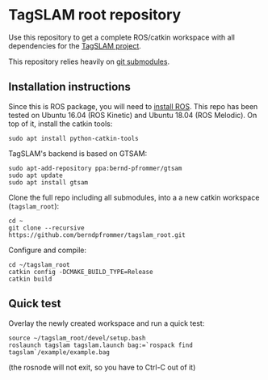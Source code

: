 # TagSLAM root repository

Use this repository to get a complete ROS/catkin workspace with all
dependencies for the [TagSLAM project](https://berndpfrommer.github.io/tagslam_web).

This repository relies heavily on [git submodules](https:www.vogella.com/tutorials/GitSubmodules/article.html).

## Installation instructions

Since this is ROS package, you will need
to [install ROS](http://wiki.ros.org/Installation/Ubuntu). This repo
has been tested on Ubuntu 16.04 (ROS Kinetic) and Ubuntu 18.04 (ROS
Melodic). On top of it, install the catkin tools:

    sudo apt install python-catkin-tools

TagSLAM's backend is based on GTSAM:

    sudo apt-add-repository ppa:bernd-pfrommer/gtsam
    sudo apt update
    sudo apt install gtsam

Clone the full repo including all submodules, into a a new catkin
workspace (``tagslam_root``):

	cd ~
    git clone --recursive https://github.com/berndpfrommer/tagslam_root.git

Configure and compile:

    cd ~/tagslam_root
    catkin config -DCMAKE_BUILD_TYPE=Release
    catkin build

## Quick test

Overlay the newly created workspace and run a quick test:

    source ~/tagslam_root/devel/setup.bash
    roslaunch tagslam tagslam.launch bag:=`rospack find tagslam`/example/example.bag

(the rosnode will not exit, so you have to Ctrl-C out of it)
